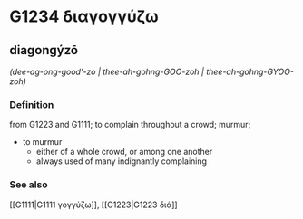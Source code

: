 # G1234 διαγογγύζω

## diagongýzō

_(dee-ag-ong-good'-zo | thee-ah-gohng-GOO-zoh | thee-ah-gohng-GYOO-zoh)_

### Definition

from G1223 and G1111; to complain throughout a crowd; murmur; 

- to murmur
  - either of a whole crowd, or among one another
  - always used of many indignantly complaining

### See also

[[G1111|G1111 γογγύζω]], [[G1223|G1223 διά]]
